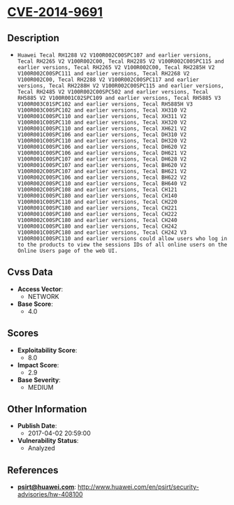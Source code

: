 
# [CVE-2014-9691](https://cve.mitre.org/cgi-bin/cvename.cgi?name=CVE-2014-9691)

## Description

- `Huawei Tecal RH1288 V2 V100R002C00SPC107 and earlier versions, Tecal RH2265 V2 V100R002C00, Tecal RH2285 V2 V100R002C00SPC115 and earlier versions, Tecal RH2265 V2 V100R002C00, Tecal RH2285H V2 V100R002C00SPC111 and earlier versions, Tecal RH2268 V2 V100R002C00, Tecal RH2288 V2 V100R002C00SPC117 and earlier versions, Tecal RH2288H V2 V100R002C00SPC115 and earlier versions, Tecal RH2485 V2 V100R002C00SPC502 and earlier versions, Tecal RH5885 V2 V100R001C02SPC109 and earlier versions, Tecal RH5885 V3 V100R003C01SPC102 and earlier versions, Tecal RH5885H V3 V100R003C00SPC102 and earlier versions, Tecal XH310 V2 V100R001C00SPC110 and earlier versions, Tecal XH311 V2 V100R001C00SPC110 and earlier versions, Tecal XH320 V2 V100R001C00SPC110 and earlier versions, Tecal XH621 V2 V100R001C00SPC106 and earlier versions, Tecal DH310 V2 V100R001C00SPC110 and earlier versions, Tecal DH320 V2 V100R001C00SPC106 and earlier versions, Tecal DH620 V2 V100R001C00SPC106 and earlier versions, Tecal DH621 V2 V100R001C00SPC107 and earlier versions, Tecal DH628 V2 V100R001C00SPC107 and earlier versions, Tecal BH620 V2 V100R002C00SPC107 and earlier versions, Tecal BH621 V2 V100R002C00SPC106 and earlier versions, Tecal BH622 V2 V100R002C00SPC110 and earlier versions, Tecal BH640 V2 V100R002C00SPC108 and earlier versions, Tecal CH121 V100R001C00SPC180 and earlier versions, Tecal CH140 V100R001C00SPC110 and earlier versions, Tecal CH220 V100R001C00SPC180 and earlier versions, Tecal CH221 V100R001C00SPC180 and earlier versions, Tecal CH222 V100R002C00SPC180 and earlier versions, Tecal CH240 V100R001C00SPC180 and earlier versions, Tecal CH242 V100R001C00SPC180 and earlier versions, Tecal CH242 V3 V100R001C00SPC110 and earlier versions could allow users who log in to the products to view the sessions IDs of all online users on the Online Users page of the web UI.`

## Cvss Data

- **Access Vector**:
  - NETWORK
- **Base Score**:
  - 4.0

## Scores

- **Exploitability Score**:
  - 8.0
- **Impact Score**:
  - 2.9
- **Base Severity**:
  - MEDIUM

## Other Information

- **Publish Date**:
  - 2017-04-02 20:59:00
- **Vulnerability Status**:
  - Analyzed

## References

- **psirt@huawei.com**: http://www.huawei.com/en/psirt/security-advisories/hw-408100
